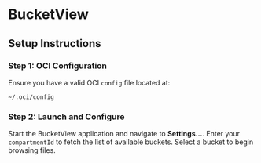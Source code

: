 # BucketView

## Setup Instructions

### Step 1: OCI Configuration
Ensure you have a valid OCI `config` file located at:


```
~/.oci/config
```

### Step 2: Launch and Configure
Start the BucketView application and navigate to **Settings...**. Enter your `compartmentId` to fetch the list of available buckets. Select a bucket to begin browsing files.


